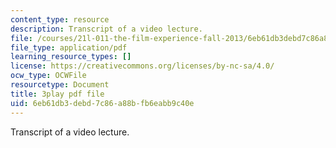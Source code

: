 ```yaml
---
content_type: resource
description: Transcript of a video lecture.
file: /courses/21l-011-the-film-experience-fall-2013/6eb61db3debd7c86a88bfb6eabb9c40e_r67dVaGtBGA.pdf
file_type: application/pdf
learning_resource_types: []
license: https://creativecommons.org/licenses/by-nc-sa/4.0/
ocw_type: OCWFile
resourcetype: Document
title: 3play pdf file
uid: 6eb61db3-debd-7c86-a88b-fb6eabb9c40e
---
```

Transcript of a video lecture.